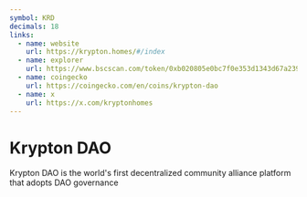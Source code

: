 ```yaml
---
symbol: KRD
decimals: 18
links:
  - name: website
    url: https://krypton.homes/#/index
  - name: explorer
    url: https://www.bscscan.com/token/0xb020805e0bc7f0e353d1343d67a239f417d57bbf
  - name: coingecko
    url: https://coingecko.com/en/coins/krypton-dao
  - name: x
    url: https://x.com/kryptonhomes
---
```


# Krypton DAO

Krypton DAO is the world's first decentralized community alliance platform that adopts DAO governance
